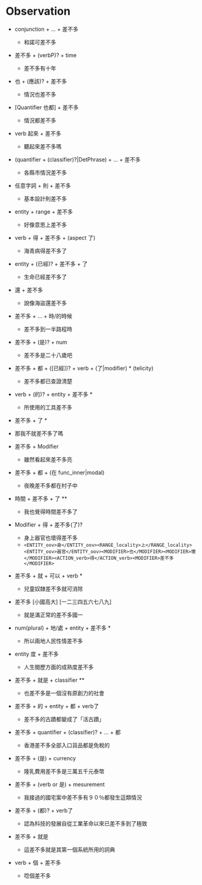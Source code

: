 # Observation

- conjunction + ... + 差不多

  - 和諾可差不多

- 差不多 + (verbP)? + time

  - 差不多有十年

- 也 + (應該)? + 差不多

  - 情況也差不多

- [Quantifier 也都] + 差不多 
  - 情況都差不多 
  
- verb 起來 + 差不多

  - 聽起來差不多嗎

- (quantifier + (classifier)?|DetPhrase) + ... + 差不多

  - 各縣市情況差不多 

- 任意字詞 + 則 + 差不多

  - 基本設計則差不多

- entity + range + 差不多

  - 好像意思上差不多 

- verb + 得 + 差不多 + (aspect 了)

  - 海青病得差不多了

- entity + (已經)? + 差不多 + 了

  - 生命已經差不多了

- 還 + 差不多

  - 說像海盜還差不多

- 差不多 + ... + 時/的時候

  - 差不多到一半路程時

- 差不多 + (是)? + num

  - 差不多是二十八歲吧

- 差不多 + 都 + ([已經])? + verb + (了|modifier) * (telicity)

  - 差不多都已查證清楚

- verb + (的)? + entity + 差不多  * 

  - 所使用的工具差不多 

-  差不多 + 了 *

  - 那我不就差不多了嗎

- 差不多 + Modifier 

  - 雖然看起來差不多亮

- 差不多 + 都 + (在 func_inner|modal) 

  - 夜晚差不多都在村子中

- 時間 + 差不多 + 了 **

  - 我也覺得時間差不多了

- Modifier + 得 + 差不多(了)? 

  - 身上器官也壞得差不多
  - ```<ENTITY_oov>身</ENTITY_oov><RANGE_locality>上</RANGE_locality><ENTITY_oov>器官</ENTITY_oov><MODIFIER>也</MODIFIER><MODIFIER>壞</MODIFIER><ACTION_verb>得</ACTION_verb><MODIFIER>差不多</MODIFIER>```

- 差不多 + 就 + 可以 + verb *

  - 兒童奴隸差不多就可消除

- 差不多 [小國高大] [一二三四五六七八九] 

  - 就是滿正常的差不多國一

- num(plural) + 地/處 + entity + 差不多 *

  - 所以兩地人民性情差不多

- entity 度 + 差不多 

  - 人生閱歷方面的成熟度差不多

- 差不多 + 就是 + classifier **

  - 也差不多是一個沒有原創力的社會

- 差不多 + 的 + entity + 都 + verb了 

  - 差不多的古蹟都變成了「活古蹟」

- 差不多 + quantifier + (classifier)? + ... + 都 

  - 香港差不多全部入口貨品都是免稅的

- 差不多 + (是) + currency 

  - 隆乳費用差不多是三萬五千元泰幣

- 差不多 + (verb or 是) + mesurement 

  - 我接過的國宅案中差不多有９０％都發生這類情況 

- 差不多 + (都)? + verb了 

  - 認為科技的發展自從工業革命以來已差不多到了極致


* 差不多 + 就是

  * 這差不多就是其第一個系統所用的詞典

* verb + 個 + 差不多

  - 唸個差不多

    

    

    